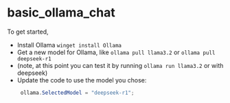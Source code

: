 # basic_ollama_chat

To get started,
* Install Ollama `winget install Ollama`
* Get a new model for Ollama, like `ollama pull llama3.2` or `ollama pull deepseek-r1`
* (note, at this point you can test it by running `ollama run llama3.2` or with deepseek)
* Update the code to use the model you chose:
  ```csharp
   ollama.SelectedModel = "deepseek-r1";
  ```
